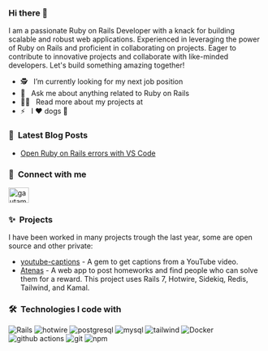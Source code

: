 ### Hi there 👋
I am a passionate Ruby on Rails Developer with a knack for building scalable and robust web applications. Experienced in leveraging the power of Ruby on Rails and proficient in collaborating on projects. Eager to contribute to innovative projects and collaborate with like-minded developers. Let's build something amazing together!

- 🕵️ &nbsp; I’m currently looking for my next job position
- 💬 &nbsp; Ask me about anything related to Ruby on Rails
- 👨‍💻 &nbsp; Read more about my projects at 
- ⚡ &nbsp; I :heart: dogs 🐶

### 📕&nbsp; Latest Blog Posts
- [Open Ruby on Rails errors with VS Code](https://dev.to/k3vout/open-ruby-on-rails-errors-with-vs-code-3c1f)
### 🔗&nbsp; Connect with me
<p align="left">
<a href="https://linkedin.com/in/ksevinche" target="blank"><img align="center" src="https://raw.githubusercontent.com/rahuldkjain/github-profile-readme-generator/master/src/images/icons/Social/linked-in-alt.svg" alt="gautamkrishnar" height="30" width="40" /></a>

### ✨&nbsp; Projects

I have been worked in many projects trough the last year, some are open source and other private:

- [youtube-captions](https://github.com/k3vout/youtube-captions) - A gem to get captions from a YouTube video.
- [Atenas](https://github.com/k3vout/atenas) - A web app to post homeworks and find people who can solve them for a reward. This project uses Rails 7, Hotwire, Sidekiq, Redis, Tailwind, and Kamal.

### 🛠️&nbsp; Technologies I code with
<p>
  <img alt="Rails" src="https://img.shields.io/badge/-Ruby_on_Rails-c60000?style=flat-square&logo=ruby-on-rails&logoColor=white" />
  <img alt="hotwire" src="https://img.shields.io/badge/Hotwire-FFE801?logo=hotwire&logoColor=000&style=flat" />
  <img alt="postgresql" src="https://img.shields.io/badge/-PostgreSQL-31648c?style=flat-square&logo=postgresql&logoColor=white" />
  <img alt="mysql" src="https://img.shields.io/badge/-MySQL-f29111?style=flat-square&logo=mysql&logoColor=white" />
  <img alt="tailwind" src="https://img.shields.io/badge/Tailwind%20CSS-06B6D4?logo=tailwindcss&logoColor=fff&style=flat" />
  <img alt="Docker" src="https://img.shields.io/badge/-Docker-46a2f1?style=flat-square&logo=docker&logoColor=white" />
  <img alt="github actions" src="https://img.shields.io/badge/-Github_Actions-2088FF?style=flat-square&logo=github-actions&logoColor=white" />
  <img alt="git" src="https://img.shields.io/badge/-Git-F05032?style=flat-square&logo=git&logoColor=white" />
  <img alt="npm" src="https://img.shields.io/badge/-NPM-CB3837?style=flat-square&logo=npm&logoColor=white" />
</p>
